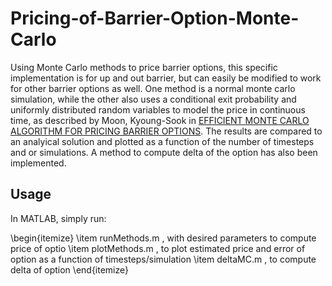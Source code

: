 # Pricing-of-Barrier-Option-Monte-Carlo

Using Monte Carlo methods to price barrier options, this specific implementation is for up and out barrier, but can easily be modified to work for other barrier options as well. One method is a normal monte carlo simulation, while the other also uses a conditional exit probability and uniformly distributed random variables to model the price in continuous time, as described by Moon, Kyoung-Sook in [EFFICIENT MONTE CARLO ALGORITHM FOR PRICING BARRIER OPTIONS](https://pdfs.semanticscholar.org/3b2e/538f515f2e9974143b7137e41473b59af0bb.pdf?_ga=2.118237708.48659677.1585140104-859390239.1585140104). The results are compared to an analyical solution and plotted as a function of the number of timesteps and or simulations. A method to compute delta of the option has also been implemented.

## Usage

In MATLAB, simply run:

\begin{itemize}
\item runMethods.m , with desired parameters to compute price of optio
\item plotMethods.m , to plot estimated price and error of option as a function of timesteps/simulation
\item deltaMC.m , to compute delta of option
\end{itemize}
